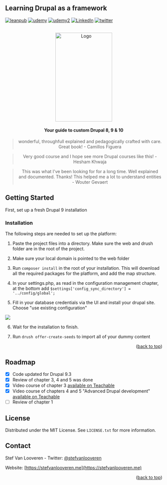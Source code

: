 ## Learning Drupal as a framework
<div id="top"></div>

[![leanpub][leanpub-shield]][leanpub-url]
[![udemy][udemy-shield]][udemy-url]
[![udemy2][udemy2-shield]][udemy2-url]
[![LinkedIn][linkedin-shield]][linkedin-url]
[![twitter][twitter-shield]][twitter-url]


<!-- PROJECT LOGO -->
<br />
<div align="center">
  <a href="https://github.com/github_username/repo_name">
    <img src="https://d2sofvawe08yqg.cloudfront.net/drupal-9/s_featured?1620669508" alt="Logo" width="182" height="284">
  </a>
<h4>Your guide to custom Drupal 8, 9 &  10</h4>
<blockquote align="center">wonderful, throughfull explained and pedagogically crafted with care. Great book! - Camillos Figuera</blockquote>
<blockquote align="center">Very good course and I hope see more Drupal courses like this! - Hesham Khwaja</blockquote>
<blockquote align="center">This was what I've been looking for for a long time. Well explained and documented. Thanks! This helped me a lot to understand entities - Wouter Gevaert</blockquote>

</div>

<!-- GETTING STARTED -->
## Getting Started

First, set up a fresh Drupal 9 installation

### Installation

The following steps are needed to set up the platform:

1. Paste the project files into a directory. Make sure the web and drush folder are in the root of the project.

2. Make sure your local domain is pointed to the web folder

3. Run ```composer install``` in the root of your installation. This will download all the required packages for the platform, and add the map structure.

4. In your settings.php, as read in the configuration management chapter, at the bottom add ```$settings['config_sync_directory'] = '../config/global';```

5. Fill in your database credentials via the UI and install your drupal site. Choose "use existing configuration"
<img src="https://stefvanlooveren.me/modules/custom/stef/images/screen.PNG" />

6. Wait for the installation to finish.

7. Run ```drush offer-create-seeds``` to import all of your dummy content

<p align="right">(<a href="#top">back to top</a>)</p>

<!-- ROADMAP -->
## Roadmap
- [x] Code updated for Drupal 9.3
- [x] Review of chapter 3, 4 and 5 was done
- [x] Video course of chapter 3 [available on Teachable](https://stefvanlooveren.teachable.com/p/drupal-8-9-10-module-development-start-with-custom-entities)
- [x] Video course of chapters 4 and 5 "Advanced Drupal development" [available on Teachable](https://stefvanlooveren.teachable.com/p/drupal-8-9-10-advanced-module-development-guide)
- [ ] Review of chapter 1

<!-- LICENSE -->
## License

Distributed under the MIT License. See `LICENSE.txt` for more information.

<!-- CONTACT -->
## Contact

Stef Van Looveren - Twitter: [@stefvanlooveren](https://twitter.com/stefvanlooveren)

Website: [https://stefvanlooveren.me](https://stefvanlooveren.me)

<p align="right">(<a href="#top">back to top</a>)</p>


<!-- MARKDOWN LINKS & IMAGES -->
[linkedin-shield]: https://img.shields.io/badge/-LinkedIn-black.svg?style=for-the-badge&logo=linkedin&colorB=555
[linkedin-url]: https://linkedin.com/stef-van-looveren-06601a26
[product-screenshot]: https://stefvanlooveren.me/modules/custom/stef/images/banner1.jpg
[udemy-shield]: https://img.shields.io/static/v1?style=for-the-badge&message=Chapter%202%20video%20course&color=18EAAE&logoColor=FFFFFF&label=
[udemy-url]: https://stefvanlooveren.teachable.com/p/drupal-8-9-10-module-development-start-with-custom-entities
[udemy2-shield]: https://img.shields.io/static/v1?style=for-the-badge&message=Chapter%204+5%20video%20course&color=18EAAE&logoColor=FFFFFF&label=
[udemy2-url]: https://stefvanlooveren.teachable.com/p/drupal-8-9-10-advanced-module-development-guide
[leanpub-shield]: https://img.shields.io/static/v1?style=for-the-badge&message=Leanpub&color=222222&logo=Leanpub&logoColor=FFFFFF&label=
[leanpub-url]: https://leanpub.com/drupal-9/
[twitter-shield]: https://img.shields.io/badge/Twitter-%231DA1F2.svg?style=for-the-badge&logo=Twitter&logoColor=white
[twitter-url]: https://twitter.com/stefvanlooveren
